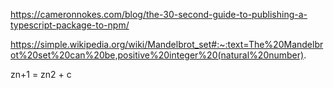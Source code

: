 

https://cameronnokes.com/blog/the-30-second-guide-to-publishing-a-typescript-package-to-npm/

https://simple.wikipedia.org/wiki/Mandelbrot_set#:~:text=The%20Mandelbrot%20set%20can%20be,positive%20integer%20(natural%20number).

zn+1 = zn2 + c